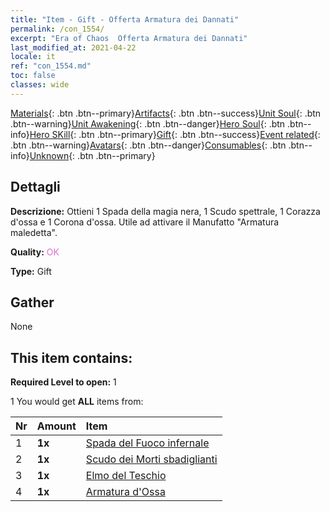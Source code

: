 ```yaml
---
title: "Item - Gift - Offerta Armatura dei Dannati"
permalink: /con_1554/
excerpt: "Era of Chaos  Offerta Armatura dei Dannati"
last_modified_at: 2021-04-22
locale: it
ref: "con_1554.md"
toc: false
classes: wide
---
```

 [Materials](/ItemsIT/){: .btn .btn--primary}[Artifacts](/ItemsIT/Artifacts/){: .btn .btn--success}[Unit Soul](/ItemsIT/UnitSoul/){: .btn .btn--warning}[Unit Awakening](/ItemsIT/UnitAwakening/){: .btn .btn--danger}[Hero Soul](/ItemsIT/HeroSoul/){: .btn .btn--info}[Hero SKill](/ItemsIT/HeroSkill/){: .btn .btn--primary}[Gift](/ItemsIT/Gift/){: .btn .btn--success}[Event related](/ItemsIT/Events/){: .btn .btn--warning}[Avatars](/ItemsIT/Avatars/){: .btn .btn--danger}[Consumables](/ItemsIT/Consumables/){: .btn .btn--info}[Unknown](/ItemsIT/Unknown/){: .btn .btn--primary}

## Dettagli
 **Descrizione:** Ottieni 1 Spada della magia nera, 1 Scudo spettrale, 1 Corazza d'ossa e 1 Corona d'ossa. Utile ad attivare il Manufatto \"Armatura maledetta\".

 **Quality:** <span style="color: #DA70D6">OK</span>

 **Type:** Gift

## Gather

  None

## This item contains:

 **Required Level to open:** 1

 1 You would get **ALL** items  from:

  | Nr | Amount |     Item    |
  |:---|:-------|:------------|
  | 1 |  **1x** | [Spada del Fuoco infernale](/ItemsIT/art_121/) |  | 
  | 2 |  **1x** | [Scudo dei Morti sbadiglianti](/ItemsIT/art_122/) |  | 
  | 3 |  **1x** | [Elmo del Teschio](/ItemsIT/art_123/) |  | 
  | 4 |  **1x** | [Armatura d'Ossa](/ItemsIT/art_124/) |  | 
